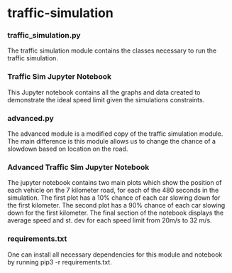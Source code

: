 # traffic-simulation
### traffic_simulation.py
The traffic simulation module contains the classes necessary to run the traffic simulation.


### Traffic Sim Jupyter Notebook
This Jupyter notebook contains all the graphs and data created to demonstrate the ideal speed limit given the simulations constraints.

### advanced.py
The advanced module is a modified copy of the traffic simulation module.  The main difference is this module allows us to change the chance of a slowdown based on location on the road.

### Advanced Traffic Sim Jupyter Notebook
The jupyter notebook contains two main plots which show the position of each vehicle on the 7 kilometer road, for each of the 480 seconds in the simulation. The first plot has a 10% chance of each car slowing down for the first kilometer.  The second plot has a 90% chance of each car slowing down for the first kilometer.  The final section of the notebook displays the average speed and st. dev for each speed limit from 20m/s to 32 m/s.  

### requirements.txt
One can install all necessary dependencies for this module and notebook by running pip3 -r requirements.txt.
